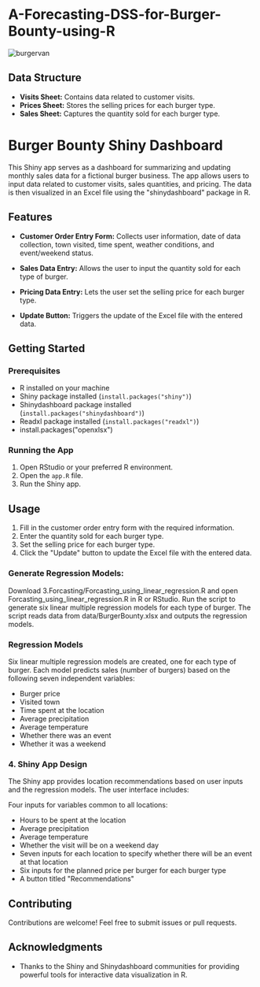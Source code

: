 # A-Forecasting-DSS-for-Burger-Bounty-using-R
![burgervan](https://github.com/Kritika97Gaikwad/R-Shiny-Projects/assets/151272622/dd35bc56-fd74-4198-bc91-c5673003ec47)

## Data Structure

- **Visits Sheet:** Contains data related to customer visits.
- **Prices Sheet:** Stores the selling prices for each burger type.
- **Sales Sheet:** Captures the quantity sold for each burger type.


# Burger Bounty Shiny Dashboard

This Shiny app serves as a dashboard for summarizing and updating monthly sales data for a fictional burger business. The app allows users to input data related to customer visits, sales quantities, and pricing. The data is then visualized in an Excel file using the "shinydashboard" package in R.

## Features

- **Customer Order Entry Form:** Collects user information, date of data collection, town visited, time spent, weather conditions, and event/weekend status.

- **Sales Data Entry:** Allows the user to input the quantity sold for each type of burger.

- **Pricing Data Entry:** Lets the user set the selling price for each burger type.

- **Update Button:** Triggers the update of the Excel file with the entered data.

## Getting Started

### Prerequisites

- R installed on your machine
- Shiny package installed (`install.packages("shiny")`)
- Shinydashboard package installed (`install.packages("shinydashboard")`)
- Readxl package installed (`install.packages("readxl")`)
- install.packages("openxlsx")


### Running the App

1. Open RStudio or your preferred R environment.
2. Open the `app.R` file.
3. Run the Shiny app.

## Usage

1. Fill in the customer order entry form with the required information.
2. Enter the quantity sold for each burger type.
3. Set the selling price for each burger type.
4. Click the "Update" button to update the Excel file with the entered data.

### Generate Regression Models:

Download 3.Forcasting/Forcasting_using_linear_regression.R and open Forcasting_using_linear_regression.R in R or RStudio.
Run the script to generate six linear multiple regression models for each type of burger.
The script reads data from data/BurgerBounty.xlsx and outputs the regression models.

### Regression Models
Six linear multiple regression models are created, one for each type of burger. Each model predicts sales (number of burgers) based on the following seven independent variables:
- Burger price
- Visited town
- Time spent at the location
- Average precipitation
- Average temperature
- Whether there was an event
- Whether it was a weekend

### 4. Shiny App Design
The Shiny app provides location recommendations based on user inputs and the regression models. The user interface includes:

Four inputs for variables common to all locations:
- Hours to be spent at the location
- Average precipitation
- Average temperature
- Whether the visit will be on a weekend day
- Seven inputs for each location to specify whether there will be an event at that location
- Six inputs for the planned price per burger for each burger type
- A button titled "Recommendations"


## Contributing

Contributions are welcome! Feel free to submit issues or pull requests.


## Acknowledgments

- Thanks to the Shiny and Shinydashboard communities for providing powerful tools for interactive data visualization in R.
